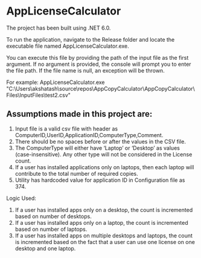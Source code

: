 # AppLicenseCalculator

The project has been built using .NET 6.0.

To run the application, navigate to the Release folder and locate the executable file named AppLicenseCalculator.exe.

You can execute this file by providing the path of the input file as the first argument.
If no argument is provided, the console will prompt you to enter the file path.
If the file name is null, an exception will be thrown.

For example: AppLicenseCalculator.exe "C:\Users\akshatash\source\repos\AppCopyCalculator\AppCopyCalculator\Files\InputFiles\test2.csv"


Assumptions made in this project are:
--------------------------------------
1. Input file is a valid csv file with header as ComputerID,UserID,ApplicationID,ComputerType,Comment.
2. There should be no spaces before or after the values in the CSV file.
3. The ComputerType will either have ‘Laptop’ or ‘Desktop’ as values (case-insensitive). Any other type will not be considered in the License count.
4. If a user has installed applications only on laptops, then each laptop will contribute to the total number of required copies. 
5. Utility has hardcoded value for application ID in Configuration file as 374.

Logic Used:
1. If a user has installed apps only on a desktop, the count is incremented based on number of desktops.
2. If a user has installed apps only on a laptop, the count is incremented based on number of laptops.
3. If a user has installed apps on multiple desktops and laptops, the count is incremented based on the fact that a user can use one license on one desktop and one laptop.
